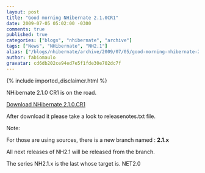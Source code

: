 ```yaml
---
layout: post
title: "Good morning NHibernate 2.1.0CR1"
date: 2009-07-05 05:02:00 -0300
comments: true
published: true
categories: ["blogs", "nhibernate", "archive"]
tags: ["News", "NHibernate", "NH2.1"]
alias: ["/blogs/nhibernate/archive/2009/07/05/good-morning-nhibernate-2-1-0cr1.aspx"]
author: fabiomaulo
gravatar: cd6db202ce94ed7e5f1fde30e702dc7f
---
```

{% include imported_disclaimer.html %}
<p>NHibernate 2.1.0 CR1 is on the road.</p>
<p><a target="_blank" href="https://sourceforge.net/projects/nhibernate/files/">Download NHibernate 2.1.0.CR1</a></p>
<p>After download it please take a look to releasenotes.txt file.</p>
<p>Note:</p>
<p>For those are using sources, there is a new branch named : <strong>2.1.x</strong></p>
<p>All next releases of NH2.1 will be released from the branch.</p>
<p>The series NH2.1.x is the last whose target is. NET2.0</p>
